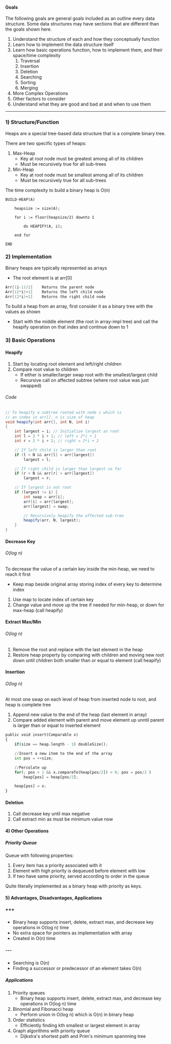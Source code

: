 #### Goals 
The following goals are general goals included as an outline every data structure. Some data structures may have sections that are different than the goals shown here.
1) Understand the structure of each and how they conceptually function
2) Learn how to implement the data structure itself
3) Learn how basic operations function, how to implement them, and their space/time complexity
	1) Traversal
	2) Insertion    
	3) Deletion
	4) Searching
	5) Sorting
	6) Merging
4) More Complex Operations
5) Other factors to consider
6) Understand what they are good and bad at and when to use them

---
### 1) Structure/Function

Heaps are a special tree-based data structure that is a complete binary tree.

There are two specific types of heaps:
1. Max-Heap
	- Key at root node must be greatest among all of its children
	- Must be recursively true for all sub-trees
2. Min-Heap
	- Key at root node must be smallest among all of its children
	- Must be recursively true for all sub-trees

The time complexity to build a binary heap is O(n)
```
BUILD-HEAP(A) 

    heapsize := size(A); 

    for i := floor(heapsize/2) downto 1 

        do HEAPIFY(A, i); 

    end for 

END
```

### 2) Implementation

Binary heaps are typically represented as arrays
- The root element is at arr[0]
``` java
Arr[(i-1)/2]	Returns the parent node 
Arr[(2*i)+1]	Returns the left child node
Arr[(2*i)+2]	Returns the right child node
```

To build a heap from an array, first consider it as a binary tree with the values as shown 
- Start with the middle element (the root in array-impl tree) and call the heapify operation on that index and continue down to 1

### 3) Basic Operations

#### Heapify
1. Start by locating root element and left/right children
2. Compare root value to children
	- If either is smaller/larger swap root with the smallest/largest child
	- Recursive call on affected subtree (where root value was just swapped)

###### Code
``` java
// To heapify a subtree rooted with node i which is
// an index in arr[]. n is size of heap
void heapify(int arr[], int N, int i)
{
	int largest = i; // Initialize largest as root
	int l = 2 * i + 1; // left = 2*i + 1
	int r = 2 * i + 2; // right = 2*i + 2

	// If left child is larger than root
	if (l < N && arr[l] > arr[largest])
		largest = l;

	// If right child is larger than largest so far
	if (r < N && arr[r] > arr[largest])
		largest = r;

	// If largest is not root
	if (largest != i) {
		int swap = arr[i];
		arr[i] = arr[largest];
		arr[largest] = swap;

		// Recursively heapify the affected sub-tree
		heapify(arr, N, largest);
	}
}
```

#### Decrease Key
###### O(log n)
To decrease the value of a certain key inside the min-heap, we need to reach it first
- Keep map beside original array storing index of every key to determine index

1. Use map to locate index of certain key
2. Change value and move up the tree if needed for min-heap, or down for max-heap (call heapify)

#### Extract Max/Min
###### O(log n)
1. Remove the root and replace with the last element in the heap
2. Restore heap property by comparing with children and moving new root down until children both smaller than or equal to element (call heapify)

#### Insertion
###### O(log n)
At most one swap on each level of heap from inserted node to root, and heap is complete tree

1. Append new value to the end of the heap (last element in array)
2. Compare added element with parent and move element up unntil parent is larger than or equal to inserted element

``` python
public void insert(Comparable x)
{
	if(size == heap.length - 1) doubleSize();

	//Insert a new item to the end of the array
	int pos = ++size;

	//Percolate up
	for(; pos > 1 && x.compareTo(heap[pos/2]) < 0; pos = pos/2 )
		heap[pos] = heap[pos/2];

	heap[pos] = x;
}
```

#### Deletion

1. Call decrease key until max negative
2. Call extract min as must be minimum value now

#### 4) Other Operations

##### Priority Queue

Queue with following properties:
1. Every item has a priority associated with it
2. Element with high priority is dequeued before element with low
3. If two have same priority, served according to order in the queue

Quite literally implemented as a binary heap with priority as keys.

#### 5) Advantages, Disadvantages, Applications

##### +++
- Binary heap supports insert, delete, extract max, and decrease key operations in O(log n) time
- No extra space for pointers as implementation with array
- Created in O(n) time

##### ---
- Searching is O(n)
- Finding a successor or predecessor of an element takes O(n)

##### Applications
1. Priority queues
	- Binary heap supports insert, delete, extract max, and decrease key operations in O(log n) time
2. Binomial and Fibonacci heap
	- Perform union in O(log n) which is O(n) in binary heap
3. Order statistics
	- Efficiently finding kth smallest or largest element in array
4. Graph algorithms with priority queue
	- Dijkstra's shortest path and Prim's minimum spannning tree
